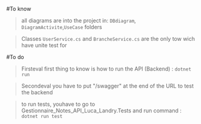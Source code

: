 #To know
> all diagrams are into the project in:
>`DBdiagram`, `DiagramActivite`,`UseCase` folders

>Classes `UserService.cs` and `BrancheService.cs` are the only tow wich have unite test for

#To do

>Firsteval first thing to know is how to run the API (Backend) :
`dotnet run`


>Secondeval you have to put "/swagger" at the end of the URL to test the backend

>to run tests, youhave to go to Gestionnaire_Notes_API_Luca_Landry.Tests and run command : `dotnet run test`
